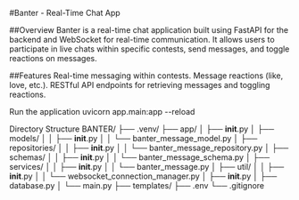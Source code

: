 #Banter - Real-Time Chat App

##Overview
Banter is a real-time chat application built using FastAPI for the backend and WebSocket for real-time communication. It allows users to participate in live chats within specific contests, send messages, and toggle reactions on messages.

##Features
Real-time messaging within contests.
Message reactions (like, love, etc.).
RESTful API endpoints for retrieving messages and toggling reactions.

Run the application
uvicorn app.main:app --reload

Directory Structure
BANTER/
├── .venv/
├── app/
│ ├── **init**.py
│ ├── models/
│ │ ├── **init**.py
│ │ └── banter_message_model.py
│ ├── repositories/
│ │ ├── **init**.py
│ │ └── banter_message_repository.py
│ ├── schemas/
│ │ ├── **init**.py
│ │ └── banter_message_schema.py
│ ├── services/
│ │ ├── **init**.py
│ │ └── banter_message.py
│ ├── util/
│ │ ├── **init**.py
│ │ └── websocket_connection_manager.py
│ ├── **init**.py
│ ├── database.py
│ └── main.py
├── templates/
├── .env
└── .gitignore
